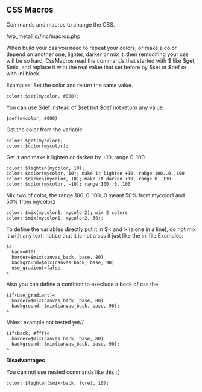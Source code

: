 CSS Macros
----------

Commands and macros to change the CSS.

  /wp_metallic//inc/macros.php

When build your css you need to repeat your colors, or make a color depend on another one, lighter, darker or mix it.
then remodifing your css will be so hard, CssMacros read the commands that started with $ like $get, $mix, and replace it with the real value that set before by $set or $def or with ini block.

Examples:
Set the color and return the same value.

    color: $set(mycolor, #000);
    
You can use $def instead of $set but $def not return any value.

    $def(mycolor, #000)
    
Get the color from the variable

    color: $get(mycolor); 
    color: $color(mycolor); 

Get it and make it lighten or darken by +10, range 0..100

    color: $lighten(mycolor, 10); 
    color: $color(mycolor, 10); make it lighten +10, rabge 100..0..100
    color: $darken(mycolor, 10); make it darken +10, range 0..100
    color: $color(mycolor, -10); range 100..0..100

Mix two of color, the range 100..0..100, 0 meant 50% from mycolor1 and 50% from mycolor2

    color: $mix(mycolor1, mycolor2); mix 2 colors
    color: $mix(mycolor1, mycolor2, 50);

To define the variables directly put it in $< and > (alone in a line), do not mix it with any text.
notice that it is not a css it just like the ini file
Examples:

    $<
      back=#fff
      border=$mix(canvas_back, base, 80)
      background=$mix(canvas_back, base, 90)
      use_gradient=false
    >

Also you can define a confition to execlude a bock of css the

    $if(use_gradient)<
      border=$mix(canvas_back, base, 80)
      background: $mix(canvas_back, base, 90);
    >

//Next example not tested yet//

    $if(back, #fff)<
      border=$mix(canvas_back, base, 80)
      background: $mix(canvas_back, base, 90);
    >

**Disadvantages**

You can not use nested commands like this :(

    color: $lighten($mix(back, fore), 10);
